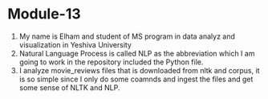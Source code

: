 # Module-13
1. My name is Elham and student of MS program in data analyz and visualization in Yeshiva University
2. Natural Language Process is called NLP as the abbreviation which I am going to work in the repository included the Python file.
3. I analyze movie_reviews files that is downloaded from nltk and corpus, it is so simple since I only do some coamnds and ingest the files and get some sense of NLTK and NLP.
